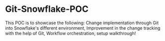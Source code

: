
# Git-Snowflake-POC
This POC is to showcase the following: Change implementation through Git into Snowflake's different environment, Improvement in the change tracking with the help of Git, Workflow orchestration, setup walkthrough!
